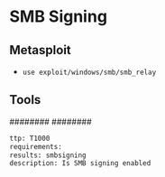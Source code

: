 # SMB Signing

## Metasploit
* `use exploit/windows/smb/smb_relay`

## Tools
########
########

```meta
ttp: T1000
requirements: 
results: smbsigning
description: Is SMB signing enabled
```